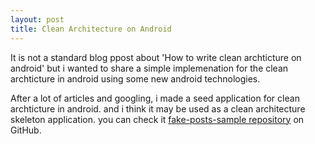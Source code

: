 ```yaml
---
layout: post
title: Clean Architecture on Android 
---
```



It is not a standard blog ppost about 'How to write clean archticture on android' but i wanted to share a simple implemenation for the clean archticture in android using some new android technologies.   


After a lot of articles and googling, i made a seed application for clean archticture in android. and i think it may be used as a clean architecture skeleton application. you can check it [fake-posts-sample repository](https://github.com/MohamedHatemAbdu/fake-posts-sample) on GitHub.